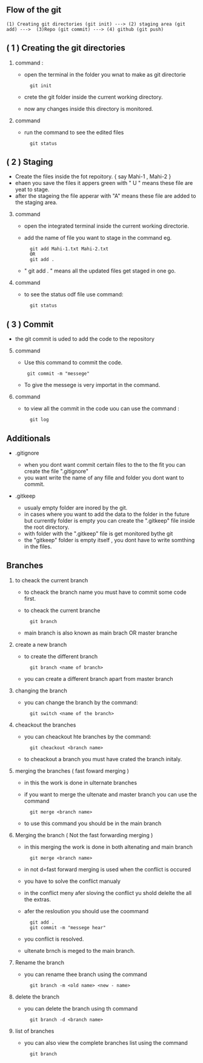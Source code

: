 Flow of the git 
--

    (1) Creating git directories (git init) ---> (2) staging area (git add) --->  (3)Repo (git commit) ---> (4) github (git push)


( 1 ) Creating the git directories
--
1. command :

    - open the terminal in the folder you wnat to make as git directorie
        
            git init

    - crete the git folder inside the current working directory.
    - now any changes inside this directory is monitored.

2. command  
    - run the command to see the edited files 

            git status


( 2 ) Staging
--

* Create the files inside the fot repoitory. { say Mahi-1 , Mahi-2 }
* ehaen you save the files it appers green  with " U " means these file are yeat to stage.
* after the stageing the file apperar with "A" means these file are added to the staging area. 

3. command

    - open the integrated terminal inside the current working directorie.
    - add the name of file you want to stage in the command eg.

            git add Mahi-1.txt Mahi-2.txt
            OR
            git add .

    - " git add . " means all the updated files get staged in one go.

4. command
    
    - to see the status odf file use command:

            git status


( 3 ) Commit
--

* the git commit is uded to add the code to the repository

5. command
        
    -  Use this command to commit the code.

            git commit -m "messege"

    - To give the messege is very importat in the command. 

6. command

    - to view all the commit in the code uou can use the command : 

            git log



Additionals
--

- .gitignore

    - when you dont want commit certain files to the to the fit you can create the file ".gitignore"
    - you want write the name of any fille and folder you dont want to commit.

- .gitkeep
    
    - usualy empty folder are inored by the git.
    - in cases where you want to add the data to the folder in the future but currently folder is empty you can create the ".gitkeep" file inside the root directory.
    - with folder with the ".gitkeep" file is get monitored bythe git
    - the "gitkeep" folder is empty itself , you dont have to write somthing in the files.  





Branches
--

1. to cheack the  current branch

    - to cheack the branch name you must have to commit some code first.
    - to cheack the current branche

            git branch

    - main branch is also known as main brach OR master branche

2. create a new branch

    - to create the different branch

            git branch <name of branch> 

    - you can create a different branch apart from master branch

3. changing the branch 

    - you can change the branch by the command:

            git switch <name of the branch>
        
4. cheackout the branches

    - you can cheackout hte branches by the command:

            git cheackout <branch name>
    
    - to cheackout a branch you must have crated the branch initaly.

5. merging the branches ( fast foward merging )

    - in this the work is done in ulternate branches
    - if you want to merge the ultenate and master branch you can use the command

            git merge <branch name>

    - to use this command you should be in the  main branch

6. Merging the branch ( Not the fast forwarding merging )

    - in this merging the work is done in both altenating and main branch 
    
            git merge <branch name>

    - in not d=fast forward merging is used when the conflict is occured
    - you have to solve the conflict manualy
    - in the conflict meny afer sloving the conflict yu shold delelte the all the extras.
    - afer the resloution you should use the coommand

            git add .
            git commit -m "messege hear"

    - you conflict is resolved.
    - ultenate brnch is meged to the main branch.

7. Rename the branch

    - you can rename thee branch using the command

            git branch -m <old name> <new - name>


8. delete the branch

    - you can delete the branch using th command

            git branch -d <branch name>

    
9. list of branches

    - you can also view the complete branches list using the command

            git branch